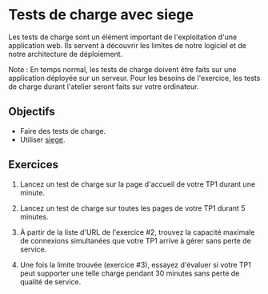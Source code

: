 Tests de charge avec siege
==========================

Les tests de charge sont un élément important de l'exploitation d'une
application web. Ils servent à découvrir les limites de notre logiciel et de
notre architecture de déploiement.

Note : En temps normal, les tests de charge doivent être faits sur une
application déployée sur un serveur. Pour les besoins de l'exercice, les tests
de charge durant l'atelier seront faits sur votre ordinateur.


Objectifs
---------

* Faire des tests de charge.
* Utiliser [siege](https://www.joedog.org/siege-home/).


Exercices
---------

1. Lancez un test de charge sur la page d'accueil de votre TP1 durant une
   minute.

2. Lancez un test de charge sur toutes les pages de votre TP1 durant 5 minutes.

3. À partir de la liste d'URL de l'exercice #2, trouvez la capacité maximale de
   connexions simultanées que votre TP1 arrive à gérer sans perte de service.

4. Une fois la limite trouvée (exercice #3), essayez d'évaluer si votre TP1 peut
   supporter une telle charge pendant 30 minutes sans perte de qualité de
   service.

